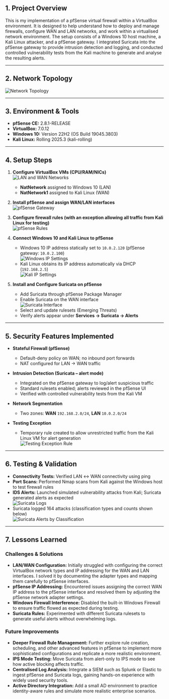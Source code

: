 ## 1. Project Overview

This is my implementation of a pfSense virtual firewall within a VirtualBox environment. It is designed to help understand how to deploy and manage firewalls, configure WAN and LAN networks, and work within a virtualised network environment. The setup consists of a Windows 10 host machine, a Kali Linux attacker, and a pfSense gateway. I integrated Suricata into the pfSense gateway to provide intrusion detection and logging, and conducted controlled vulnerability tests from the Kali machine to generate and analyse the resulting alerts.

---

## 2. Network Topology

![Network Topology](images/FP_Diagram_Final.png)

---

## 3. Environment & Tools

- **pfSense CE:** 2.8.1-RELEASE  
- **VirtualBox:** 7.0.12  
- **Windows 10:** Version 22H2 (OS Build 19045.3803)  
- **Kali Linux:** Rolling 2025.3 (kali-rolling)

---

## 4. Setup Steps

1. **Configure VirtualBox VMs (CPU/RAM/NICs)**  
   ![LAN and WAN Networks](images/LAN_WAN_Networks.png)  
   - **NatNetwork** assigned to Windows 10 (LAN)  
   - **NatNetwork1** assigned to Kali Linux (WAN)

2. **Install pfSense and assign WAN/LAN interfaces**  
   ![pfSense Gateway](images/pfSense_GW_1.png)

3. **Configure firewall rules (with an exception allowing all traffic from Kali Linux for testing)**  
   ![pfSense Rules](images/pfSense_Rules.png)

4. **Connect Windows 10 and Kali Linux to pfSense**  
   - Windows 10 IP address statically set to `10.0.2.120` (pfSense gateway: `10.0.2.100`)  
     ![Windows IP Settings](images/Windows_IP.png)  
   - Kali Linux obtains its IP address automatically via DHCP (`192.168.2.5`)  
     ![Kali IP Settings](images/Kali_IP.png)

5. **Install and Configure Suricata on pfSense**  
   - Add Suricata through pfSense Package Manager  
   - Enable Suricata on the WAN interface  
     ![Suricata Interface](images/Suricata_Interface.png)  
   - Select and update rulesets (Emerging Threats)  
   - Verify alerts appear under **Services → Suricata → Alerts**

---

## 5. Security Features Implemented

- **Stateful Firewall (pfSense)**
  - Default-deny policy on WAN; no inbound port forwards
  - NAT configured for LAN → WAN traffic

- **Intrusion Detection (Suricata – alert mode)**
  - Integrated on the pfSense gateway to log/alert suspicious traffic
  - Standard rulesets enabled; alerts reviewed in the pfSense UI
  - Verified with controlled vulnerability tests from the Kali VM

- **Network Segmentation**
  - Two zones: **WAN** `192.168.2.0/24`, **LAN** `10.0.2.0/24`

- **Testing Exception**
  - Temporary rule created to allow unrestricted traffic from the Kali Linux VM for alert generation  
    ![Testing Exception Rule](images/Exception_Rule.png)

---

## 6. Testing & Validation

- **Connectivity Tests:** Verified LAN ↔ WAN connectivity using ping  
- **Port Scans:** Performed Nmap scans from Kali against the Windows host to test firewall rules  
- **IDS Alerts:** Launched simulated vulnerability attacks from Kali; Suricata generated alerts as expected  
  ![Suricata Logs](images/Suricata_Logs.png)  
- Suricata logged 164 attacks (classification types and counts shown below)  
  ![Suricata Alerts by Classification](images/Suricata_Classification.png)

---

## 7. Lessons Learned

### Challenges & Solutions

- **LAN/WAN Configuration:** Initially struggled with configuring the correct VirtualBox network types and IP addressing for the WAN and LAN interfaces. I solved it by documenting the adapter types and mapping them carefully to pfSense interfaces.
- **pfSense IP Addressing:** Encountered issues assigning the correct WAN IP address to the pfSense interface and resolved them by adjusting the pfSense network adapter settings.
- **Windows Firewall Interference:** Disabled the built-in Windows Firewall to ensure traffic flowed as expected during testing.
- **Suricata Rules:** Experimented with different Suricata rulesets to generate useful alerts without overwhelming logs.

### Future Improvements

- **Deeper Firewall Rule Management:** Further explore rule creation, scheduling, and other advanced features in pfSense to implement more sophisticated configurations and replicate a more realistic environment.
- **IPS Mode Testing:** Move Suricata from alert-only to IPS mode to see how active blocking affects traffic.
- **Centralised Log Analysis:** Integrate a SIEM such as Splunk or Elastic to ingest pfSense and Suricata logs, gaining hands-on experience with widely used security tools.
- **Active Directory Integration:** Add a small AD environment to practice identity-aware rules and simulate more realistic enterprise scenarios.
